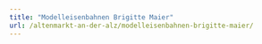 ```yaml
---
title: "Modelleisenbahnen Brigitte Maier"
url: /altenmarkt-an-der-alz/modelleisenbahnen-brigitte-maier/
---
```

